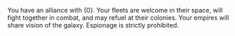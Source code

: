 You have an alliance with {0}. Your fleets are welcome in their space, will fight together in combat, and may refuel at their colonies. Your empires will share vision of the galaxy. Espionage is strictly prohibited.